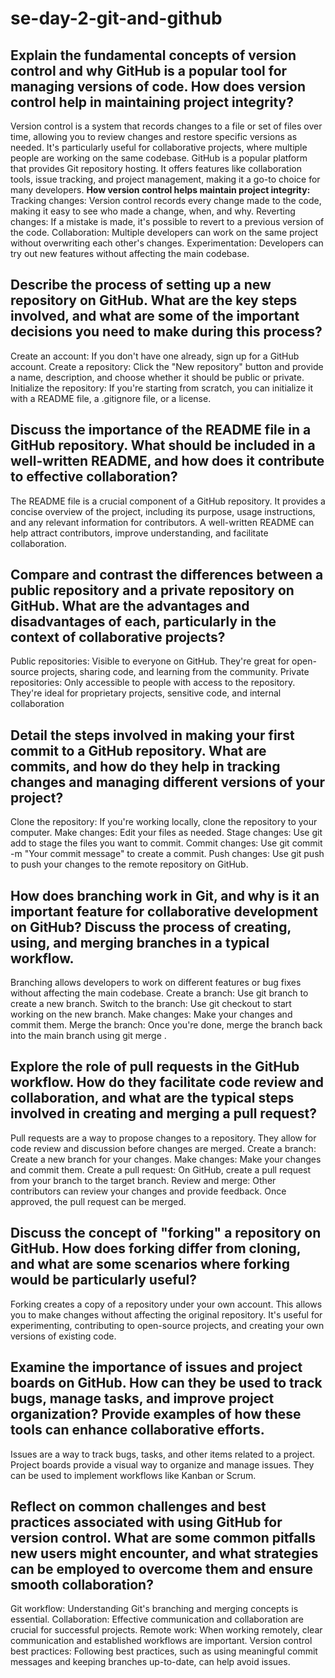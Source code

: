 # se-day-2-git-and-github
## Explain the fundamental concepts of version control and why GitHub is a popular tool for managing versions of code. How does version control help in maintaining project integrity?
Version control is a system that records changes to a file or set of files over time, allowing you to review changes and restore specific versions as needed. It's particularly useful for collaborative projects, where multiple people are working on the same codebase.
GitHub is a popular platform that provides Git repository hosting. It offers features like collaboration tools, issue tracking, and project management, making it a go-to choice for many developers.
**How version control helps maintain project integrity:**
Tracking changes: Version control records every change made to the code, making it easy to see who made a change, when, and why.
Reverting changes: If a mistake is made, it's possible to revert to a previous version of the code.
Collaboration: Multiple developers can work on the same project without overwriting each other's changes.
Experimentation: Developers can try out new features without affecting the main codebase.
## Describe the process of setting up a new repository on GitHub. What are the key steps involved, and what are some of the important decisions you need to make during this process?
Create an account: If you don't have one already, sign up for a GitHub account.
Create a repository: Click the "New repository" button and provide a name, description, and choose whether it should be public or private.
Initialize the repository: If you're starting from scratch, you can initialize it with a README file, a .gitignore file, or a license.
## Discuss the importance of the README file in a GitHub repository. What should be included in a well-written README, and how does it contribute to effective collaboration?
The README file is a crucial component of a GitHub repository. It provides a concise overview of the project, including its purpose, usage instructions, and any relevant information for contributors. A well-written README can help attract contributors, improve understanding, and facilitate collaboration.
## Compare and contrast the differences between a public repository and a private repository on GitHub. What are the advantages and disadvantages of each, particularly in the context of collaborative projects?
Public repositories: Visible to everyone on GitHub. They're great for open-source projects, sharing code, and learning from the community.
Private repositories: Only accessible to people with access to the repository. They're ideal for proprietary projects, sensitive code, and internal collaboration
## Detail the steps involved in making your first commit to a GitHub repository. What are commits, and how do they help in tracking changes and managing different versions of your project?
Clone the repository: If you're working locally, clone the repository to your computer.
Make changes: Edit your files as needed.
Stage changes: Use git add to stage the files you want to commit.
Commit changes: Use git commit -m "Your commit message" to create a commit.
Push changes: Use git push to push your changes to the remote repository on GitHub.
## How does branching work in Git, and why is it an important feature for collaborative development on GitHub? Discuss the process of creating, using, and merging branches in a typical workflow.
Branching allows developers to work on different features or bug fixes without affecting the main codebase.
Create a branch: Use git branch <branch-name> to create a new branch.
Switch to the branch: Use git checkout <branch-name> to start working on the new branch.
Make changes: Make your changes and commit them.
Merge the branch: Once you're done, merge the branch back into the main branch using git merge <branch-name>.
## Explore the role of pull requests in the GitHub workflow. How do they facilitate code review and collaboration, and what are the typical steps involved in creating and merging a pull request?
Pull requests are a way to propose changes to a repository. They allow for code review and discussion before changes are merged.
Create a branch: Create a new branch for your changes.
Make changes: Make your changes and commit them.
Create a pull request: On GitHub, create a pull request from your branch to the target branch.
Review and merge: Other contributors can review your changes and provide feedback. Once approved, the pull request can be merged.
## Discuss the concept of "forking" a repository on GitHub. How does forking differ from cloning, and what are some scenarios where forking would be particularly useful?
Forking creates a copy of a repository under your own account. This allows you to make changes without affecting the original repository. It's useful for experimenting, contributing to open-source projects, and creating your own versions of existing code.
## Examine the importance of issues and project boards on GitHub. How can they be used to track bugs, manage tasks, and improve project organization? Provide examples of how these tools can enhance collaborative efforts.
Issues are a way to track bugs, tasks, and other items related to a project. Project boards provide a visual way to organize and manage issues. They can be used to implement workflows like Kanban or Scrum.
## Reflect on common challenges and best practices associated with using GitHub for version control. What are some common pitfalls new users might encounter, and what strategies can be employed to overcome them and ensure smooth collaboration?
Git workflow: Understanding Git's branching and merging concepts is essential.
Collaboration: Effective communication and collaboration are crucial for successful projects.
Remote work: When working remotely, clear communication and established workflows are important.
Version control best practices: Following best practices, such as using meaningful commit messages and keeping branches up-to-date, can help avoid issues.
